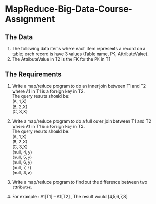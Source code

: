 # MapReduce-Big-Data-Course-Assignment

## The Data
1. The following data items where each item represents a record on a table; each record is have 3 values (Table name, PK, AttributeValue).
2. The AttributeValue in T2 is the FK for the PK in T1

## The Requirements
1. Write a map/reduce program to do an inner join between T1 and T2 where A1 in T1 is a foreign key in T2.  
The query results should be:  
(A, 1,X)  
(B, 2,X)  
(C, 3,X)  

2. Write a map/reduce program to do a full outer join between T1 and T2 where A1 in T1 is a foreign key in T2.  
The query results should be:  
(A, 1,X)  
(B, 2,X)  
(C, 3,X)  
(null, 4, y)  
(null, 5, y)  
(null, 6, y)  
(null, 7, z)  
(null, 8, z)  

3. Write a map/reduce program to find out the difference between two attributes.  
4.  For example : A1[T1] – A1[T2] , The result would [4,5,6,7,8]
